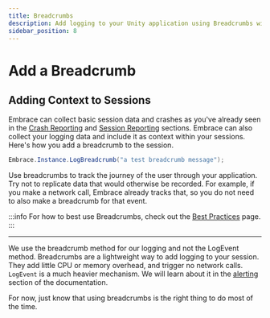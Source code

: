 ```yaml
---
title: Breadcrumbs
description: Add logging to your Unity application using Breadcrumbs with the Embrace SDK
sidebar_position: 8
---
```


# Add a Breadcrumb

## Adding Context to Sessions

Embrace can collect basic session data and crashes as you've already seen in the [Crash Reporting](/unity/integration/crash-report/) and [Session Reporting](/unity/integration/session-reporting/) sections.
Embrace can also collect your logging data and include it as context within your sessions. 
Here's how you add a breadcrumb to the session.

```cs
Embrace.Instance.LogBreadcrumb("a test breadcrumb message");
```

Use breadcrumbs to track the journey of the user through your application. Try not to replicate data that would otherwise be recorded. For example, if you make a network call, Embrace already tracks that, so you do not need to also make a breadcrumb for that event.

:::info
For how to best use Breadcrumbs, check out the [Best Practices](/best-practices/breadcrumbs) page. 
:::
 
---

We use the breadcrumb method for our logging and not the LogEvent method.
Breadcrumbs are a lightweight way to add logging to your session. They add little CPU or memory overhead, and trigger no network calls.
`LogEvent` is a much heavier mechanism. We will learn about it in the [alerting](/unity/integration/log-message-api) section of the documentation.

For now, just know that using breadcrumbs is the right thing to do most of the time.
